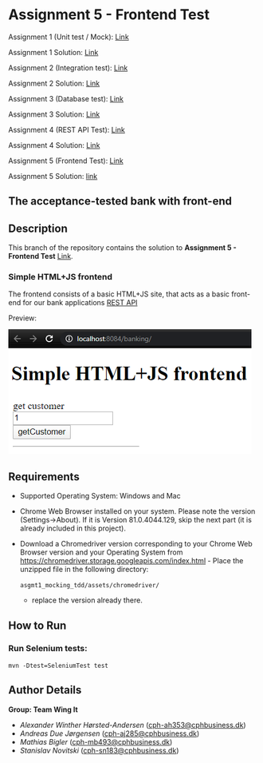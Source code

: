 # Assignment 5 - Frontend Test

Assignment 1 (Unit test / Mock): [Link](https://datsoftlyngby.github.io/soft2020spring/resources/85f09312-01-assignment-mocking.pdf)

Assignment 1 Solution: [Link](https://github.com/PBA-2sem/asgmt1_mocking_tdd) 

Assignment 2 (Integration test): [Link](https://datsoftlyngby.github.io/soft2020spring/resources/2b1e95b8-02-assignment-integration.pdf)

Assignment 2 Solution: [Link](https://github.com/PBA-2sem/asgmt1_mocking_tdd/tree/integration-test)

Assignment 3 (Database test): [Link](https://datsoftlyngby.github.io/soft2020spring/resources/db4fc3df-03-assignment-database.pdf)

Assignment 3 Solution: [Link](https://github.com/PBA-2sem/asgmt1_mocking_tdd/tree/database-test)

Assignment 4 (REST API Test): [Link](https://datsoftlyngby.github.io/soft2020spring/resources/5988f3c5-04-assignment-rest.pdf)

Assignment 4 Solution: [Link](https://github.com/PBA-2sem/asgmt1_mocking_tdd/tree/frontend-test)

Assignment 5 (Frontend Test): [Link](https://datsoftlyngby.github.io/soft2020spring/resources/bbc7852a-05-assignment-frontend.pdf)

Assignment 5 Solution: [link](https://github.com/PBA-2sem/asgmt1_mocking_tdd/tree/frontend-test)

## The acceptance-tested bank with front-end

## Description

This branch of the repository contains the solution to **Assignment 5 - Frontend Test** [Link](https://datsoftlyngby.github.io/soft2020spring/resources/bbc7852a-05-assignment-frontend.pdf).

### Simple HTML+JS frontend

The frontend consists of a basic HTML+JS site, that acts as a basic front-end for our bank applications [REST API](https://github.com/PBA-2sem/asgmt1_mocking_tdd/tree/rest-api-test#rest-api-endpoints-overview)

Preview:

![](assets/frontend.PNG)


## Requirements

- Supported Operating System: Windows and Mac

- Chrome Web Browser installed on your system. Please note the version (Settings->About). If it is Version 81.0.4044.129, skip the next part (it is already included in this project).

- Download a Chromedriver version corresponding to your Chrome Web Browser version and your Operating System from https://chromedriver.storage.googleapis.com/index.html - Place the unzipped file in the following directory: 

    ```asgmt1_mocking_tdd/assets/chromedriver/ ```

    - replace the version already there.

## How to Run 

### Run Selenium tests:

````
mvn -Dtest=SeleniumTest test
````

 
## Author Details

**Group: Team Wing It**
- *Alexander Winther Hørsted-Andersen* (cph-ah353@cphbusiness.dk)
- *Andreas Due Jørgensen* (cph-aj285@cphbusiness.dk)
- *Mathias Bigler* (cph-mb493@cphbusiness.dk)
- *Stanislav Novitski* (cph-sn183@cphbusiness.dk)
